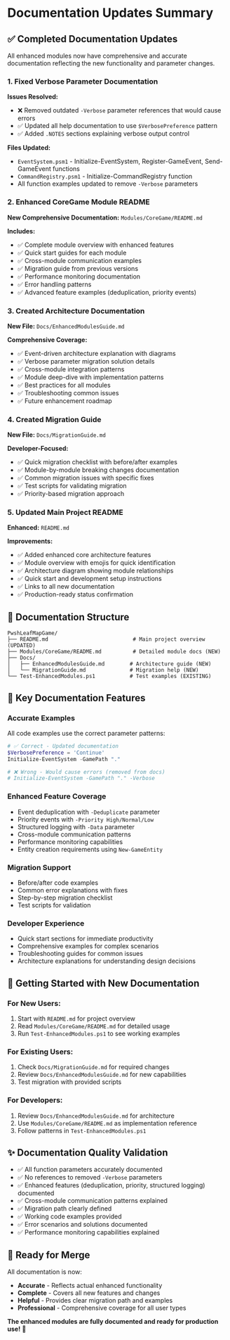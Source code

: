 # Documentation Updates Summary

## ✅ **Completed Documentation Updates**

All enhanced modules now have comprehensive and accurate documentation reflecting the new functionality and parameter changes.

### **1. Fixed Verbose Parameter Documentation**

**Issues Resolved:**
- ❌ Removed outdated `-Verbose` parameter references that would cause errors
- ✅ Updated all help documentation to use `$VerbosePreference` pattern
- ✅ Added `.NOTES` sections explaining verbose output control

**Files Updated:**
- `EventSystem.psm1` - Initialize-EventSystem, Register-GameEvent, Send-GameEvent functions
- `CommandRegistry.psm1` - Initialize-CommandRegistry function
- All function examples updated to remove `-Verbose` parameters

### **2. Enhanced CoreGame Module README**

**New Comprehensive Documentation:** `Modules/CoreGame/README.md`

**Includes:**
- ✅ Complete module overview with enhanced features
- ✅ Quick start guides for each module
- ✅ Cross-module communication examples
- ✅ Migration guide from previous versions
- ✅ Performance monitoring documentation
- ✅ Error handling patterns
- ✅ Advanced feature examples (deduplication, priority events)

### **3. Created Architecture Documentation**

**New File:** `Docs/EnhancedModulesGuide.md`

**Comprehensive Coverage:**
- ✅ Event-driven architecture explanation with diagrams
- ✅ Verbose parameter migration solution details
- ✅ Cross-module integration patterns
- ✅ Module deep-dive with implementation patterns
- ✅ Best practices for all modules
- ✅ Troubleshooting common issues
- ✅ Future enhancement roadmap

### **4. Created Migration Guide**

**New File:** `Docs/MigrationGuide.md`

**Developer-Focused:**
- ✅ Quick migration checklist with before/after examples
- ✅ Module-by-module breaking changes documentation
- ✅ Common migration issues with specific fixes
- ✅ Test scripts for validating migration
- ✅ Priority-based migration approach

### **5. Updated Main Project README**

**Enhanced:** `README.md`

**Improvements:**
- ✅ Added enhanced core architecture features
- ✅ Module overview with emojis for quick identification
- ✅ Architecture diagram showing module relationships
- ✅ Quick start and development setup instructions
- ✅ Links to all new documentation
- ✅ Production-ready status confirmation

## 📖 **Documentation Structure**

```
PwshLeafMapGame/
├── README.md                           # Main project overview (UPDATED)
├── Modules/CoreGame/README.md          # Detailed module docs (NEW)
├── Docs/
│   ├── EnhancedModulesGuide.md        # Architecture guide (NEW)
│   └── MigrationGuide.md              # Migration help (NEW)
└── Test-EnhancedModules.ps1           # Test examples (EXISTING)
```

## 🎯 **Key Documentation Features**

### **Accurate Examples**
All code examples use the correct parameter patterns:
```powershell
# ✅ Correct - Updated documentation
$VerbosePreference = 'Continue'
Initialize-EventSystem -GamePath "."

# ❌ Wrong - Would cause errors (removed from docs)
# Initialize-EventSystem -GamePath "." -Verbose
```

### **Enhanced Feature Coverage**
- Event deduplication with `-Deduplicate` parameter
- Priority events with `-Priority High/Normal/Low`
- Structured logging with `-Data` parameter
- Cross-module communication patterns
- Performance monitoring capabilities
- Entity creation requirements using `New-GameEntity`

### **Migration Support**
- Before/after code examples
- Common error explanations with fixes
- Step-by-step migration checklist
- Test scripts for validation

### **Developer Experience**
- Quick start sections for immediate productivity
- Comprehensive examples for complex scenarios
- Troubleshooting guides for common issues
- Architecture explanations for understanding design decisions

## 🔗 **Getting Started with New Documentation**

### **For New Users:**
1. Start with `README.md` for project overview
2. Read `Modules/CoreGame/README.md` for detailed usage
3. Run `Test-EnhancedModules.ps1` to see working examples

### **For Existing Users:**
1. Check `Docs/MigrationGuide.md` for required changes
2. Review `Docs/EnhancedModulesGuide.md` for new capabilities
3. Test migration with provided scripts

### **For Developers:**
1. Review `Docs/EnhancedModulesGuide.md` for architecture
2. Use `Modules/CoreGame/README.md` as implementation reference
3. Follow patterns in `Test-EnhancedModules.ps1`

## ✨ **Documentation Quality Validation**

- ✅ All function parameters accurately documented
- ✅ No references to removed `-Verbose` parameters
- ✅ Enhanced features (deduplication, priority, structured logging) documented
- ✅ Cross-module communication patterns explained
- ✅ Migration path clearly defined
- ✅ Working code examples provided
- ✅ Error scenarios and solutions documented
- ✅ Performance monitoring capabilities explained

## 🚀 **Ready for Merge**

All documentation is now:
- **Accurate** - Reflects actual enhanced functionality
- **Complete** - Covers all new features and changes
- **Helpful** - Provides clear migration path and examples
- **Professional** - Comprehensive coverage for all user types

**The enhanced modules are fully documented and ready for production use!** 🎉
